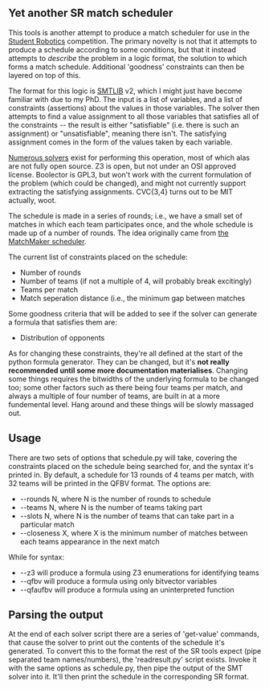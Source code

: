 ## Yet another SR match scheduler ##

This tools is another attempt to produce a match scheduler for use in the
[Student Robotics](https://studentrobotics.org) competition. The primary
novelty is not that it attempts to produce a schedule according to some
conditions, but that it instead attempts to _describe_ the problem in a logic
format, the solution to which forms a match schedule. Additional 'goodness'
constraints can then be layered on top of this.

The format for this logic is [SMTLIB](http://smtlib.org) v2, which I might just
have become familiar with due to my PhD. The input is a list of variables,
and a list of constraints (assertions) about the values in those variables.
The solver then attempts to find a value assignment to all those variables that
satisfies all of the constraints -- the result is either "satisfiable" (i.e.
there is such an assignment) or "unsatisfiable", meaning there isn't.
The satisfying assignment comes in the form of the values taken by each
variable.

[Numerous solvers](http://smtlib.cs.uiowa.edu/solvers.html) exist for performing
this operation, most of which alas are not fully open source. Z3 is open, but
not under an OSI approved license. Boolector is GPL3, but won't work with the
current formulation of the problem (which could be changed), and might not
currently support extracting the satisfying assignments. CVC{3,4} turns out to
be MIT actually, woot.

The schedule is made in a series of rounds; i.e., we have a small set of matches
in which each team participates once, and the whole schedule is made up of
a number of rounds.  The idea originally came from [the MatchMaker scheduler](http://www.idleloop.com/matchmaker/).

The current list of constraints placed on the schedule:
 * Number of rounds
 * Number of teams (if not a multiple of 4, will probably break excitingly)
 * Teams per match
 * Match seperation distance (i.e., the minimum gap between matches

Some goodness criteria that will be added to see if the solver can generate a
formula that satisfies them are:
 * Distribution of opponents

As for changing these constraints, they're all defined at the start of the
python formula generator. They can be changed, but it's **not really
recommended until some more documentation materialises**. Changing some things
requires the bitwidths of the underlying formula to be changed too; some other
factors such as there being four teams per match, and always a multiple of
four number of teams, are built in at a more fundemental level. Hang around
and these things will be slowly massaged out.

## Usage ##

There are two sets of options that schedule.py will take, covering the constraints placed on the schedule being searched for, and the syntax it's printed in. By default, a schedule for 13 rounds of 4 teams per match, with 32 teams will be printed in the QFBV format. The options are:

 * --rounds N, where N is the number of rounds to schedule
 * --teams N, where N is the number of teams taking part
 * --slots N, where N is the number of teams that can take part in a particular match
 * --closeness X, where X is the minimum number of matches between each teams appearance in the next match

While for syntax:

 * --z3 will produce a formula using Z3 enumerations for identifying teams
 * --qfbv will produce a formula using only bitvector variables
 * --qfaufbv will produce a formula using an uninterpreted function

## Parsing the output ##

At the end of each solver script there are a series of 'get-value' commands, that cause the solver to print out the contents of the schedule it's generated. To convert this to the format the rest of the SR tools expect (pipe separated team names/numbers), the 'readresult.py' script exists. Invoke it with the same options as schedule.py, then pipe the output of the SMT solver into it. It'll then print the schedule in the corresponding SR format.
